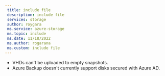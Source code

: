 ```yaml
---
 title: include file
 description: include file
 services: storage
 author: roygara
 ms.service: azure-storage
 ms.topic: include
 ms.date: 11/18/2022
 ms.author: rogarana
 ms.custom: include file
---
```

- VHDs can't be uploaded to empty snapshots.
- Azure Backup doesn't currently support disks secured with Azure AD.